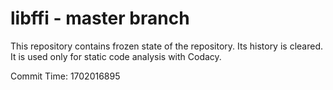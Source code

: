 # libffi - master branch

This repository contains frozen state of the repository.
Its history is cleared. It is used only for static code
analysis with Codacy.

Commit Time: 1702016895